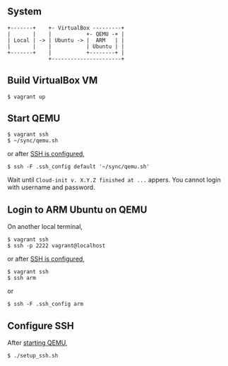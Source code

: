## System

```
+-------+    +- VirtualBox ---------+
|       |    |           +- QEMU -+ |
| Local | -> | Ubuntu -> |  ARM   | |
|       |    |           | Ubuntu | |
+-------+    |           +--------+ |
             +----------------------+
```

## Build VirtualBox VM

```shell
$ vagrant up
```

## Start QEMU

```shell
$ vagrant ssh
$ ~/sync/qemu.sh
```

or after [SSH is configured],

```shell
$ ssh -F .ssh_config default '~/sync/qemu.sh'
```

Wait until `Cloud-init v. X.Y.Z finished at ...` appers.
You cannot login with username and password.

## Login to ARM Ubuntu on QEMU

On another local terminal,

```shell
$ vagrant ssh
$ ssh -p 2222 vagrant@localhost
```

or after [SSH is configured],

```shell
$ vagrant ssh
$ ssh arm
```

or

```shell
$ ssh -F .ssh_config arm
```

## Configure SSH

After [starting QEMU],

```shell
$ ./setup_ssh.sh
```

[SSH is configured]: #configure-ssh
[starting QEMU]: #start-qemu
